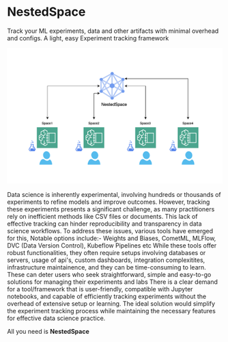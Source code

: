 # NestedSpace
Track your ML experiments, data and other artifacts with minimal overhead and configs. A light, easy Experiment tracking framework

![alt text](./images/highlevel.png)

Data science is inherently experimental, involving hundreds or thousands of experiments to refine models and improve outcomes. However, tracking these experiments presents a significant challenge, as many practitioners rely on inefficient methods like CSV files or documents. This lack of effective tracking can hinder reproducibility and transparency in data science workflows.
To address these issues, various tools have emerged for this, Notable options include:- Weights and Biases, CometML, MLFlow, DVC (Data Version Control), Kubeflow Pipelines etc
While these tools offer robust functionalities, they often require setups involving databases or servers, usage of api's, custom dashboards, integration complexitites, infrastructure maintainence, and they can be time-consuming to learn. These can deter users who seek straightforward, simple and easy-to-go solutions for managing their experiments and labs
There is a clear demand for a tool/framework that is user-friendly, compatible with Jupyter notebooks, and capable of efficiently tracking experiments without the overhead of extensive setup or learning. The ideal solution would simplify the experiment tracking process while maintaining the necessary features for effective data science practice.

All you need is **NestedSpace**
